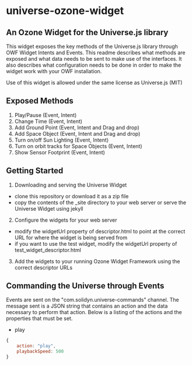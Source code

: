 universe-ozone-widget
=====================

An Ozone Widget for the Universe.js library
-------------------------------------------

This widget exposes the key methods of the Universe.js library through OWF Widget Intents and Events.  This readme describes what methods are exposed and what data needs to be sent to make use of the interfaces.  It also describes what configuration needs to be done in order to make the widget work with your OWF installation.

Use of this widget is allowed under the same license as Universe.js (MIT)

Exposed Methods
---------------
1. Play/Pause (Event, Intent)
2. Change Time (Event, Intent)
3. Add Ground Point (Event, Intent and Drag and drop)
4. Add Space Object (Event, Intent and Drag and drop)
5. Turn on/off Sun Lighting (Event, Intent)
6. Turn on orbit tracks for Space Objects (Event, Intent)
7. Show Sensor Footprint (Event, Intent)

Getting Started
---------------

1. Downloading and serving the Universe Widget
* clone this repository or download it as a zip file
* copy the contents of the _site directory to your web server or serve the Universe Widget using jekyll
2. Configure the widgets for your web server
* modify the widgetUrl property of descriptor.html to point at the correct URL for where the widget is being served from
* if you want to use the test widget, modify the widgetUrl property of test_widget_descriptor.html
3. Add the widgets to your running Ozone Widget Framework using the correct descriptor URLs

Commanding the Universe through Events
--------------------------------------
Events are sent on the "com.solidyn.universe-commands" channel.  The message sent is a JSON string that contains an action and the data necessary to perform that action.  Below is a listing of the actions and the properties that must be set.

* play
```javascript
{
    action: "play",
    playbackSpeed: 500
}
```
